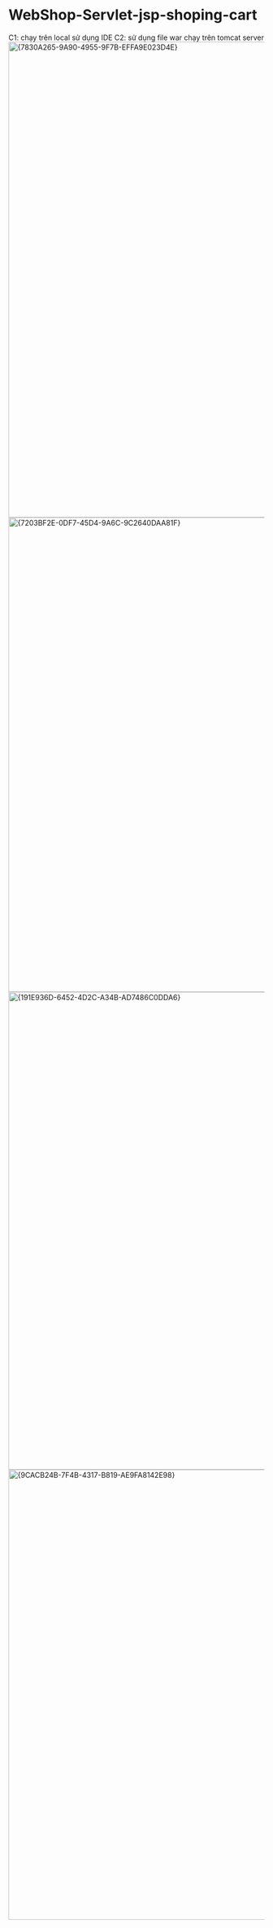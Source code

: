 # WebShop-Servlet-jsp-shoping-cart 
C1: chạy trên local sử dụng IDE
C2: sử dụng file war chạy trên tomcat server
<img width="1911" height="935" alt="{7830A265-9A90-4955-9F7B-EFFA9E023D4E}" src="https://github.com/user-attachments/assets/585b4e6f-f1a3-4fb5-a16a-027bd1b8742b" />
<img width="1920" height="933" alt="{7203BF2E-0DF7-45D4-9A6C-9C2640DAA81F}" src="https://github.com/user-attachments/assets/ad36b89e-2b0a-4ca4-a179-64d14d6be47f" />
<img width="1920" height="939" alt="{191E936D-6452-4D2C-A34B-AD7486C0DDA6}" src="https://github.com/user-attachments/assets/edd7a047-ea62-4f4d-a627-59a4ed9554ff" />
<img width="1920" height="885" alt="{9CACB24B-7F4B-4317-B819-AE9FA8142E98}" src="https://github.com/user-attachments/assets/e8a878c8-48d8-4649-96ce-0e34ec569dd7" />



